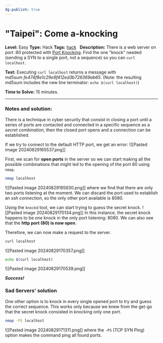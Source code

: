 ```yaml
---
dg-publish: true
---
```


# "Taipei": Come a-knocking
**Level:** Easy
**Type:** Hack
**Tags:** [hack](https://sadservers.com/tag/hack)  
**Description:** There is a web server on port :80 protected with [Port Knocking](https://en.wikipedia.org/wiki/Port_knocking). Find the one "knock" needed (sending a SYN to a single port, not a sequence) so you can `curl localhost`.

**Test:** Executing `curl localhost` returns a message with md5sum _fe474f8e1c29e9f412ed3b726369ab65_. (Note: the resulting md5sum includes the new line terminator: `echo $(curl localhost)`)

**Time to Solve:** 15 minutes.

---
### Notes and solution:
There is a technique in cyber security that consist in closing a port until a series of ports are contacted and connected in a specific sequence as a _secret combination_, then the closed port opens and a connection can be established.

If we try to connect to the default HTTP port, we get an error:
![[Pasted image 20240829165537.png]]

First, we scan for **open ports** in the server so we can start making all the possible combinations that might led to the opening of the port 80 using `nmap`.

```bash
nmap localhost
```
![[Pasted image 20240829165630.png]]
where we find that there are only two ports listening at the moment. We can discard the port used to establish an _ssh connection_, so the only other port available is 8080.

Using the `knockd` tool, we can start trying to guess the secret knock.
![[Pasted image 20240829170134.png]]
In this instance, the secret knock happens to be _one_ knock in the only port listening: 8080.
We can also see that the **http port (80) is now open**.

Therefore, we can now make a request to the server.

```bash
curl localhost
```
![[Pasted image 20240829170357.png]]

```bash
echo $(curl localhost)
```
![[Pasted image 20240829170539.png]]

___Success!___

### Sad Servers' solution
One other option is to knock in every single opened port to try and guess the correct sequence. This works only because we knew from the get-go that the secret knock consisted in knocking only one port.

```bash
nmap -PS localhost
```
![[Pasted image 20240829171311.png]]
where the `-PS` (TCP SYN Ping) option makes the command ping all found ports.